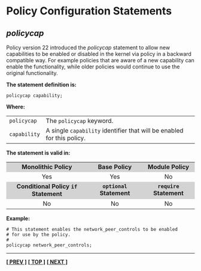 # Policy Configuration Statements

## *policycap*

Policy version 22 introduced the *policycap* statement to allow new
capabilities to be enabled or disabled in the kernel via policy in a
backward compatible way. For example policies that are aware of a new
capability can enable the functionality, while older policies would
continue to use the original functionality.

**The statement definition is:**

```
policycap capability;
```

**Where:**

<table>
<tbody>
<tr>
<td><code>policycap</code></td>
<td>The <code>policycap</code> keyword.</td>
</tr>
<tr>
<td><code>capability</code></td>
<td>A single <code>capability</code> identifier that will be enabled for this policy.</td>
</tr>
</tbody>
</table>

**The statement is valid in:**

<table style="text-align:center">
<tbody>
<tr style="background-color:#D3D3D3;">
<td><strong>Monolithic Policy</strong></td>
<td><strong>Base Policy</strong></td>
<td><strong>Module Policy</strong></td>
</tr>
<tr>
<td>Yes</td>
<td>Yes</td>
<td>No</td>
</tr>
<tr style="background-color:#D3D3D3;">
<td><strong>Conditional Policy <code>if</code> Statement</strong></td>
<td><strong><code>optional</code> Statement</strong></td>
<td><strong><code>require</code> Statement</strong></td>
</tr>
<tr>
<td>No</td>
<td>No</td>
<td>No</td>
</tr>
</tbody>
</table>

**Example:**

```
# This statement enables the network_peer_controls to be enabled
# for use by the policy.
#
policycap network_peer_controls;
```


<!-- %CUTHERE% -->

---
**[[ PREV ]](kernel_policy_language.md)** **[[ TOP ]](#)** **[[ NEXT ]](default_rules.md)**
